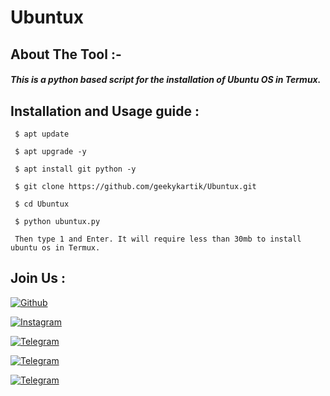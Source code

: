 # Ubuntux
## About The Tool :-
##### This is a python based script for the installation of Ubuntu OS in Termux. 

## Installation and Usage guide :
```
 $ apt update
```
```
 $ apt upgrade -y
```
```
 $ apt install git python -y
```
```
 $ git clone https://github.com/geekykartik/Ubuntux.git
```
```
 $ cd Ubuntux 
```
```
 $ python ubuntux.py
```
```
 Then type 1 and Enter. It will require less than 30mb to install ubuntu os in Termux.
```
## Join Us :
[![Github](https://img.shields.io/badge/Github-Kartik--Singh-green?style=for-the-badge&logo=github)](https://github.com/geekykartik)

[![Instagram](https://img.shields.io/badge/Instagram-%40follow-red?style=for-the-badge&logo=instagram)](https://www.instagram.com/thegeekykartik)

[![Telegram](https://img.shields.io/badge/Chat-Telegram-blue?style=for-the-badge&logo=telegram)](https://telegram.me/geekykartik)

[![Telegram](https://img.shields.io/badge/Join-Channel-blue?style=for-the-badge&logo=telegram)](https://telegram.me/thegeekykartik)

[![Telegram](https://img.shields.io/badge/Visit-Bot-blue?style=for-the-badge&logo=telegram)](https://telegram.me/khacksbot)
